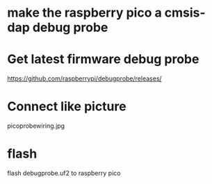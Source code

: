# make the raspberry pico a cmsis-dap debug probe

# Get latest firmware debug probe
https://github.com/raspberrypi/debugprobe/releases/

# Connect like picture
picoprobewiring.jpg

# flash
flash debugprobe.uf2 to raspberry pico
